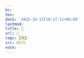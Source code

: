 ```yaml
---
bc:
hex:
date: '2025-10-13T10:27:11+08:00'
lastmod:
title: 􂷘
url: 􂷘
tags: [槃]
src: DCCV
note:
---
```

